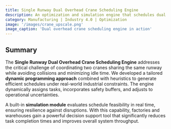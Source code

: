 ```yaml
---
title: Single Runway Dual Overhead Crane Scheduling Engine
description: An optimization and simulation engine that schedules dual overhead cranes sharing a single runway to minimize delays and improve throughput in industrial operations.
category: Manufacturing | Industry 4.0 | Optimization
image: '/images/crane_upscale.png'
image_caption: 'Dual overhead crane scheduling engine in action'
---
```


## Summary

The **Single Runway Dual Overhead Crane Scheduling Engine** addresses the critical challenge of coordinating two cranes sharing the same runway while avoiding collisions and minimizing idle time. We developed a tailored **dynamic programming approach** combined with heuristics to generate efficient schedules under real-world industrial constraints. The engine dynamically assigns tasks, incorporates safety buffers, and adjusts to operational uncertainties.  

A built-in **simulation module** evaluates schedule feasibility in real time, ensuring resilience against disruptions. With this capability, factories and warehouses gain a powerful decision support tool that significantly reduces task completion times and improves overall system throughput.  